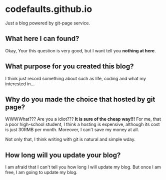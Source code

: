 # codefaults.github.io

Just a blog powered by git-page service.

## What here I can found?

Okay, Your this question is very good, but I want tell you **nothing at here**.

## What purpose for you created this blog?

I think just record something about such as life, coding and what my interested in...

## Why do you made the choice that hosted by git page?

WWWWhat??? Are you a idiot??? **It is sure of the cheap way!!!** For me, that a poor high-school student, I think a hosting is expensive, although its cost is just 30RMB per month. Moreover, I can't save my money at all.

Not only that, I think writing with git is natural and simple wday.

## How long will you update your blog?

I am afraid that I can't tell you how long I will update my blog. But once I am free, I am going to update my blog.
